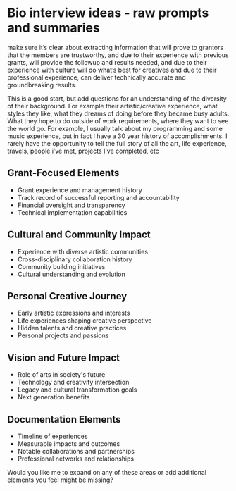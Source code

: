 # Bio interview ideas - raw prompts and summaries

make sure it’s clear about extracting information that will prove to grantors that the members are trustworthy, and due to their experience with previous grants, will provide the followup and results needed, and due to their experience with culture will do what’s best for creatives and due to their  professional experience, can deliver technically accurate and groundbreaking results.

This is a good start, but add questions for an understanding of the diversity of their background. For example their artistic/creative experience, what styles they like, what they dreams of doing before they became busy adults. What they hope to do outside of work requirements, where they want to see the world go.  For example, I usually talk about my programming and some music experience, but in fact I have a 30 year history of accomplishments. I rarely have the opportunity to tell the full story of all the art, life experience, travels, people i’ve met, projects I’ve completed, etc

## Grant-Focused Elements

- Grant experience and management history
- Track record of successful reporting and accountability
- Financial oversight and transparency
- Technical implementation capabilities

## Cultural and Community Impact

- Experience with diverse artistic communities
- Cross-disciplinary collaboration history
- Community building initiatives
- Cultural understanding and evolution

## Personal Creative Journey

- Early artistic expressions and interests
- Life experiences shaping creative perspective
- Hidden talents and creative practices
- Personal projects and passions

## Vision and Future Impact

- Role of arts in society's future
- Technology and creativity intersection
- Legacy and cultural transformation goals
- Next generation benefits

## Documentation Elements

- Timeline of experiences
- Measurable impacts and outcomes
- Notable collaborations and partnerships
- Professional networks and relationships

Would you like me to expand on any of these areas or add additional elements you feel might be missing?